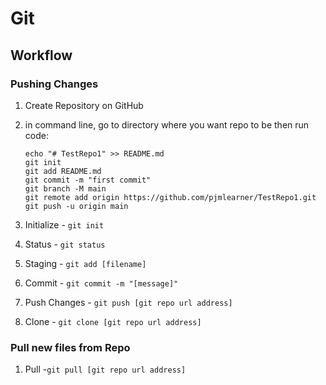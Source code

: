 # Git

## Workflow

### Pushing Changes

1. Create Repository on GitHub

2. in command line, go to directory where you want repo to be then run code:

   ```
   echo "# TestRepo1" >> README.md
   git init
   git add README.md
   git commit -m "first commit"
   git branch -M main
   git remote add origin https://github.com/pjmlearner/TestRepo1.git
   git push -u origin main
   ```

3. Initialize -  `git init`

4. Status - `git status` 

5. Staging - `git add [filename]`

6. Commit - `git commit -m "[message]"`

7. Push Changes - `git push [git repo url address]`

8. Clone - `git clone [git repo url address]`

### Pull new files from Repo

1. Pull -`git pull [git repo url address]`
